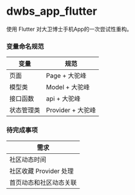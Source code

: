 # dwbs_app_flutter

使用 Flutter 对大卫博士手机App的一次尝试性重构。


### 变量命名规范

|  变量   | 规范  |
|  ----  | ----  |
| 页面 | Page + 大驼峰 |
| 模型类 | Model + 大驼峰 |
| 接口函数 | api + 大驼峰 |
| 状态管理类  | Provider + 大驼峰 |

### 待完成事项

|  需求   |
|  ----  |
| 社区动态时间 |
| 社区收藏 Provider 处理 |
| 首页动态和社区动态关联 |
